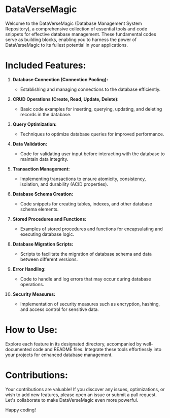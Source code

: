 # DataVerseMagic

Welcome to the DataVerseMagic (Database Management System Repository), a comprehensive collection of essential tools and code snippets for effective database management. These fundamental codes serve as building blocks, enabling you to harness the power of DataVerseMagic to its fullest potential in your applications. 

# Included Features:

1. **Database Connection (Connection Pooling):**
   - Establishing and managing connections to the database efficiently.

2. **CRUD Operations (Create, Read, Update, Delete):**
   - Basic code examples for inserting, querying, updating, and deleting records in the database.
     
3. **Query Optimization:**
   - Techniques to optimize database queries for improved performance.
     
4. **Data Validation:**
   - Code for validating user input before interacting with the database to maintain data integrity.
     
5. **Transaction Management:**
   - Implementing transactions to ensure atomicity, consistency, isolation, and durability (ACID properties).
     
6. **Database Schema Creation:**
   - Code snippets for creating tables, indexes, and other database schema elements.
     
7. **Stored Procedures and Functions:**
   - Examples of stored procedures and functions for encapsulating and executing database logic.
     
8. **Database Migration Scripts:**
   - Scripts to facilitate the migration of database schema and data between different versions.
     
9. **Error Handling:**
   - Code to handle and log errors that may occur during database operations.
     
10. **Security Measures:**
    - Implementation of security measures such as encryption, hashing, and access control for sensitive data.
      
# How to Use:

Explore each feature in its designated directory, accompanied by well-documented code and README files. Integrate these tools effortlessly into your projects for enhanced database management.

# Contributions:

Your contributions are valuable! If you discover any issues, optimizations, or wish to add new features, please open an issue or submit a pull request. Let's collaborate to make DataVerseMagic even more powerful.

Happy coding!

